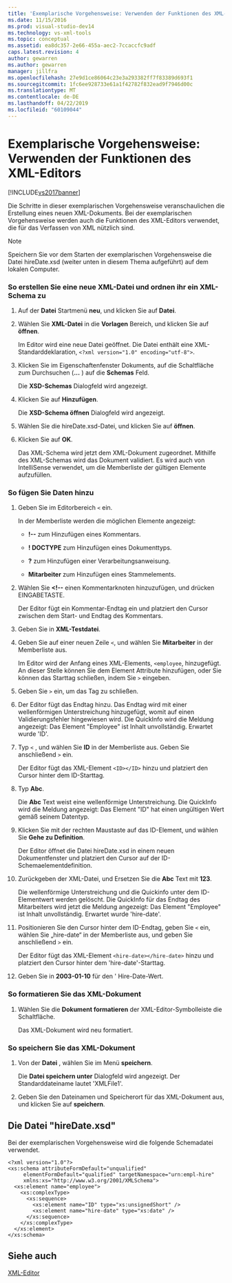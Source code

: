 ```yaml
---
title: 'Exemplarische Vorgehensweise: Verwenden der Funktionen des XML-Editors | Microsoft-Dokumentation'
ms.date: 11/15/2016
ms.prod: visual-studio-dev14
ms.technology: vs-xml-tools
ms.topic: conceptual
ms.assetid: ea8dc357-2e66-455a-aec2-7ccaccfc9adf
caps.latest.revision: 4
author: gewarren
ms.author: gewarren
manager: jillfra
ms.openlocfilehash: 27e9d1ce86064c23e3a293382ff7f83389d693f1
ms.sourcegitcommit: 1fc6ee928733e61a1f42782f832ead9f7946d00c
ms.translationtype: MT
ms.contentlocale: de-DE
ms.lasthandoff: 04/22/2019
ms.locfileid: "60109044"
---
```

# <a name="walkthrough-using-xml-editor-features"></a>Exemplarische Vorgehensweise: Verwenden der Funktionen des XML-Editors
[!INCLUDE[vs2017banner](../includes/vs2017banner.md)]

Die Schritte in dieser exemplarischen Vorgehensweise veranschaulichen die Erstellung eines neuen XML-Dokuments. Bei der exemplarischen Vorgehensweise werden auch die Funktionen des XML-Editors verwendet, die für das Verfassen von XML nützlich sind.  
  
> [!NOTE]
>  Speichern Sie vor dem Starten der exemplarischen Vorgehensweise die Datei hireDate.xsd (weiter unten in diesem Thema aufgeführt) auf dem lokalen Computer.  
  
### <a name="to-create-a-new-xml-file-and-associate-it-with-an-xml-schema"></a>So erstellen Sie eine neue XML-Datei und ordnen ihr ein XML-Schema zu  
  
1. Auf der **Datei** Startmenü **neu**, und klicken Sie auf **Datei**.  
  
2. Wählen Sie **XML-Datei** in die **Vorlagen** Bereich, und klicken Sie auf **öffnen**.  
  
     Im Editor wird eine neue Datei geöffnet. Die Datei enthält eine XML-Standarddeklaration, `<?xml version="1.0" encoding="utf-8">`.  
  
3. Klicken Sie im Eigenschaftenfenster Dokuments, auf die Schaltfläche zum Durchsuchen (**...** ) auf die **Schemas** Feld.  
  
     Die **XSD-Schemas** Dialogfeld wird angezeigt.  
  
4. Klicken Sie auf **Hinzufügen**.  
  
     Die **XSD-Schema öffnen** Dialogfeld wird angezeigt.  
  
5. Wählen Sie die hireDate.xsd-Datei, und klicken Sie auf **öffnen**.  
  
6. Klicken Sie auf **OK**.  
  
     Das XML-Schema wird jetzt dem XML-Dokument zugeordnet. Mithilfe des XML-Schemas wird das Dokument validiert. Es wird auch von IntelliSense verwendet, um die Memberliste der gültigen Elemente aufzufüllen.  
  
### <a name="to-add-data"></a>So fügen Sie Daten hinzu  
  
1. Geben Sie im Editorbereich `<` ein.  
  
     In der Memberliste werden die möglichen Elemente angezeigt:  
  
    - **!--** zum Hinzufügen eines Kommentars.  
  
    - **! DOCTYPE** zum Hinzufügen eines Dokumenttyps.  
  
    - **?** zum Hinzufügen einer Verarbeitungsanweisung.  
  
    - **Mitarbeiter** zum Hinzufügen eines Stammelements.  
  
2. Wählen Sie  **\<!--** einen Kommentarknoten hinzuzufügen, und drücken EINGABETASTE.  
  
     Der Editor fügt ein Kommentar-Endtag ein und platziert den Cursor zwischen dem Start- und Endtag des Kommentars.  
  
3. Geben Sie in **XML-Testdatei**.  
  
4. Geben Sie auf einer neuen Zeile `<`, und wählen Sie **Mitarbeiter** in der Memberliste aus.  
  
     Im Editor wird der Anfang eines XML-Elements, `<employee`, hinzugefügt. An dieser Stelle können Sie dem Element Attribute hinzufügen, oder Sie können das Starttag schließen, indem Sie `>` eingeben.  
  
5. Geben Sie `>` ein, um das Tag zu schließen.  
  
6. Der Editor fügt das Endtag hinzu. Das Endtag wird mit einer wellenförmigen Unterstreichung hinzugefügt, womit auf einen Validierungsfehler hingewiesen wird. Die QuickInfo wird die Meldung angezeigt: Das Element "Employee" ist Inhalt unvollständig. Erwartet wurde 'ID'.  
  
7. Typ `<` , und wählen Sie **ID** in der Memberliste aus. Geben Sie anschließend `>` ein.  
  
     Der Editor fügt das XML-Element `<ID></ID>` hinzu und platziert den Cursor hinter dem ID-Starttag.  
  
8. Typ **Abc**.  
  
     Die **Abc** Text weist eine wellenförmige Unterstreichung. Die QuickInfo wird die Meldung angezeigt: Das Element "ID" hat einen ungültigen Wert gemäß seinem Datentyp.  
  
9. Klicken Sie mit der rechten Maustaste auf das ID-Element, und wählen Sie **Gehe zu Definition**.  
  
     Der Editor öffnet die Datei hireDate.xsd in einem neuen Dokumentfenster und platziert den Cursor auf der ID-Schemaelementdefinition.  
  
10. Zurückgeben der XML-Datei, und Ersetzen Sie die **Abc** Text mit **123**.  
  
     Die wellenförmige Unterstreichung und die Quickinfo unter dem ID-Elementwert werden gelöscht. Die QuickInfo für das Endtag des Mitarbeiters wird jetzt die Meldung angezeigt: Das Element "Employee" ist Inhalt unvollständig. Erwartet wurde 'hire-date'.  
  
11. Positionieren Sie den Cursor hinter dem ID-Endtag, geben Sie `<` ein, wählen Sie „hire-date“ in der Memberliste aus, und geben Sie anschließend `>` ein.  
  
     Der Editor fügt das XML-Element `<hire-date></hire-date>` hinzu und platziert den Cursor hinter dem 'hire-date'-Starttag.  
  
12. Geben Sie in **2003-01-10** für den ' Hire-Date-Wert.  
  
### <a name="to-format-the-xml-document"></a>So formatieren Sie das XML-Dokument  
  
1. Wählen Sie die **Dokument formatieren** der XML-Editor-Symbolleiste die Schaltfläche.  
  
     Das XML-Dokument wird neu formatiert.  
  
### <a name="to-save-the-xml-document"></a>So speichern Sie das XML-Dokument  
  
1. Von der **Datei** , wählen Sie im Menü **speichern**.  
  
     Die **Datei speichern unter** Dialogfeld wird angezeigt. Der Standarddateiname lautet 'XMLFile1'.  
  
2. Geben Sie den Dateinamen und Speicherort für das XML-Dokument aus, und klicken Sie auf **speichern**.  
  
## <a name="hiredatexsd-file"></a>Die Datei "hireDate.xsd"  
 Bei der exemplarischen Vorgehensweise wird die folgende Schemadatei verwendet.  
  
```  
<?xml version="1.0"?>  
<xs:schema attributeFormDefault="unqualified"  
     elementFormDefault="qualified" targetNamespace="urn:empl-hire"  
     xmlns:xs="http://www.w3.org/2001/XMLSchema">  
  <xs:element name="employee">  
    <xs:complexType>  
      <xs:sequence>  
        <xs:element name="ID" type="xs:unsignedShort" />  
        <xs:element name="hire-date" type="xs:date" />  
      </xs:sequence>  
    </xs:complexType>  
  </xs:element>  
</xs:schema>  
```  
  
## <a name="see-also"></a>Siehe auch  
 [XML-Editor](../xml-tools/xml-editor.md)
